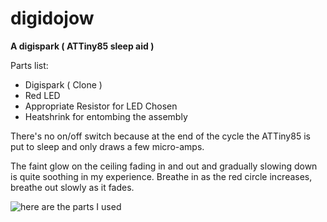# digidojow
**A digispark ( ATTiny85 sleep aid )**  

Parts list:  
* Digispark ( Clone ) 
* Red LED  
* Appropriate Resistor for LED Chosen
* Heatshrink for entombing the assembly

There's no on/off switch because at the end of the cycle the ATTiny85 is put to sleep and only draws a few micro-amps. 

The faint glow on the ceiling fading in and out and gradually slowing down is quite soothing in my experience. Breathe in as the red circle increases, breathe out slowly as it fades.

![here are the parts I used](https://github.com/dshiffman/dodowDIY/blob/main/dodowdiy%20parts.jpg)
